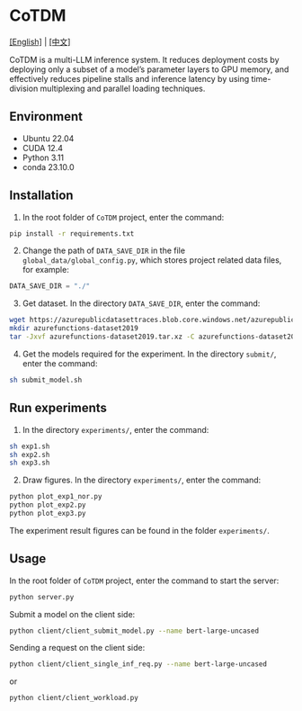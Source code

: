 # CoTDM

[[English]](README.md) | [[中文]](./README.zh_CN.md)

CoTDM is a multi-LLM inference system. It reduces deployment costs by deploying only a subset of a model’s parameter layers to GPU memory, and effectively reduces pipeline stalls and inference latency by using time-division multiplexing and parallel loading techniques.

## Environment

+ Ubuntu 22.04
+ CUDA 12.4
+ Python 3.11
+ conda 23.10.0

## Installation

1. In the root folder of `CoTDM` project, enter the command:

```bash
pip install -r requirements.txt
```

2. Change the path of `DATA_SAVE_DIR` in the file `global_data/global_config.py`, which stores project related data files, for example:

```python
DATA_SAVE_DIR = "./"
```

3. Get dataset. In the directory `DATA_SAVE_DIR`, enter the command:

```bash
wget https://azurepublicdatasettraces.blob.core.windows.net/azurepublicdatasetv2/azurefunctions_dataset2019/azurefunctions-dataset2019.tar.xz
mkdir azurefunctions-dataset2019
tar -Jxvf azurefunctions-dataset2019.tar.xz -C azurefunctions-dataset2019
```

4. Get the models required for the experiment. In the directory `submit/`, enter the command:

```bash
sh submit_model.sh
```

## Run experiments

1. In the directory `experiments/`, enter the command:

```bash
sh exp1.sh
sh exp2.sh
sh exp3.sh
```

2. Draw figures. In the directory `experiments/`, enter the command:

```bash
python plot_exp1_nor.py
python plot_exp2.py
python plot_exp3.py
```

The experiment result figures can be found in the folder `experiments/`.

## Usage

In the root folder of `CoTDM` project, enter the command to start the server:

```bash
python server.py
```

Submit a model on the client side:

```bash
python client/client_submit_model.py --name bert-large-uncased
```

Sending a request on the client side:

```bash
python client/client_single_inf_req.py --name bert-large-uncased
```

or

```bash
python client/client_workload.py
```